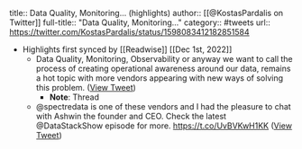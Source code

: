 title:: Data Quality, Monitoring... (highlights)
author:: [[@KostasPardalis on Twitter]]
full-title:: "Data Quality, Monitoring..."
category:: #tweets
url:: https://twitter.com/KostasPardalis/status/1598083412182851584

- Highlights first synced by [[Readwise]] [[Dec 1st, 2022]]
	- Data Quality, Monitoring, Observability or anyway we want to call the process of creating operational awareness around our data, remains a hot topic with more vendors appearing with new ways of solving this problem. ([View Tweet](https://twitter.com/KostasPardalis/status/1598083412182851584))
		- **Note**: Thread
	- @spectredata is one of these vendors and I had the pleasure to chat with Ashwin the founder and CEO. Check the latest @DataStackShow episode for more.
	  https://t.co/UvBVKwH1KK ([View Tweet](https://twitter.com/KostasPardalis/status/1598083413806034945))